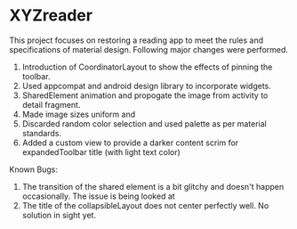 # XYZreader

This project focuses on restoring a reading app to meet the rules and specifications of material design. Following major changes were performed.

1. Introduction of CoordinatorLayout to show the effects of pinning the toolbar.
2. Used appcompat and android design library to incorporate widgets.
3. SharedElement animation and propogate the image from activity to detail fragment.
4. Made image sizes uniform and  
5. Discarded random color selection and used palette as per material standards.
6. Added a custom view to provide a darker content scrim for expandedToolbar title (with light text color)

Known Bugs:

1. The transition of the shared element is a bit glitchy and doesn't happen occasionally. The issue is being looked at
2. The title of the collapsibleLayout does not center perfectly well. No solution in sight yet.
